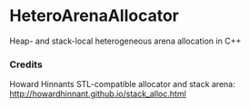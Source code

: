 # HeteroArenaAllocator
Heap- and stack-local heterogeneous arena allocation in C++

### Credits
Howard Hinnants STL-compatible allocator and stack arena: \
http://howardhinnant.github.io/stack_alloc.html
